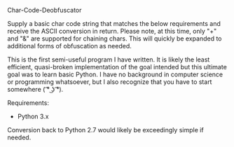 Char-Code-Deobfuscator

Supply a basic char code string that matches the below requirements and receive the ASCII conversion in return. Please note, at this time, only "+" and "&" are supported for chaining chars. This will quickly be expanded to additional forms of obfuscation as needed.

This is the first semi-useful program I have written. It is likely the least efficient, quasi-broken implementation of the goal intended but this ultimate goal was to learn basic Python. I have no background in computer science or programming whatsoever, but I also recognize that you have to start somewhere ( ͡° ͜ʖ ͡°).

Requirements:
- Python 3.x

Conversion back to Python 2.7 would likely be exceedingly simple if needed.
